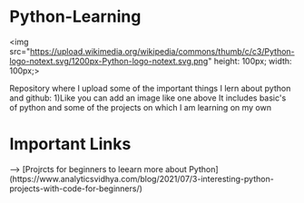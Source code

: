 # Python-Learning
<img src="https://upload.wikimedia.org/wikipedia/commons/thumb/c/c3/Python-logo-notext.svg/1200px-Python-logo-notext.svg.png" height: 100px; width: 100px;>


Repository where I upload some of the important things I lern
about python and github:
1)Like you can add an image like one above
It includes basic's of python and some of the projects on which I am learning on my own


<h1>Important Links</h1>
--> [Projrcts for beginners to leearn more about Python](https://www.analyticsvidhya.com/blog/2021/07/3-interesting-python-projects-with-code-for-beginners/)
